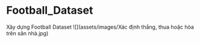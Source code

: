 # Football_Dataset
Xây dựng Football Dataset
![](assets/images/Xác định thắng, thua hoặc hòa trên sân nhà.jpg)
